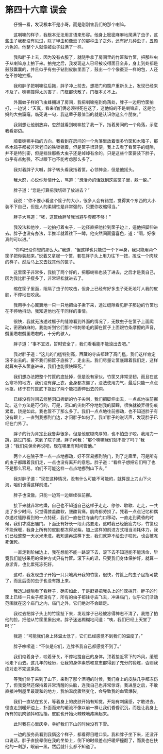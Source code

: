 # 第四十六章 误会


　　仔细一看，发现根本不是小哥，而是刚刚害我们的那个喇嘛。

　　这喇嘛的样子，我根本无法用言语来形容。他身上密密麻麻地爬满了虫子，这些虫子我都没有见过，除了甲虫和像蚊子的那种虫子之外，还有好几种虫子，五颜六色的，他整个人就像被虫子蛀满了一样。

　　我和胖子上去，因为没有衣服了，就随手拿了房间里的竹匾和竹筐，把那些虫子从喇嘛身上拍下来。拍完之后，我发现这人已经被咬得面目全非，身上到处都是鼓鼓囊囊的，并且似乎有虫子钻到皮肤里面了，鼓出一个个像蚕豆一样的包，人还在不停地抽搐。

　　我和胖子把喇嘛往后拖，胖子冲上前去，想把门和窗户重新关上，发现已经来不及了。喇嘛撞得太厉害了，门框都快散了，门根本关不上。

　　外面蚊子样的飞虫蜂拥进了房间，我把喇嘛拖到角落处，胖子一边用竹筐拍打，一边说：“天真，看来咱们俩必须得死在这了，这他妈的不是喇嘛庙，这是他妈的大虫窟窿。临死说一句，我这辈子最值当的就是认识你这么个朋友。”

　　我刚想让他别放弃，忽然就看到喇嘛拉了我一下，指着房间的一个角落，示意我看那边。

　　顺着喇嘛手指的方向，我看到在房间的一个角落里放着很多竹筐和木箱子，那些木箱子都被非常老旧的铁锁锁着，但是筐子很轻便。我上去看了看筐子的缝隙，并不是特别密，但是挡住那些大虫子还是绰绰有余的。只是这些个筐要装下胖子，似乎有点勉强，不过眼下也不能考虑那么多了。

　　我对着胖子大喊，胖子转头看我指着筐，心领神会，但是他摇头。

　　我大怒，心说你矫情什么，骂道：“想活命的话就到这些筐子里，躲一躲。”

　　胖子道：“您是打算把我切碎了放进去？”

　　我说：“你不要小看这个筐子的大小，很多人会有错觉，觉得某个东西的大小装不下自己，但是人的柔韧性是非常强的，只要你收缩得当。”

　　胖子大骂道：“呸，这筐给胖爷我当避孕套都不够！”

　　我没法和他吵，一边拍打着虫子，一边径直把他拉到筐子边上，逼他把脚伸进去。胖子也没有办法，半推半就着往下一蹲，他突然间面露喜色，道：“啊，好像真的可以进。”

　　“你鸡巴没你想的那么大。”我道．“但这样也只能进一个下半身，我只能用两个筐子把你装起来。”说着又拿起一个筐，套在胖子头上用力往下一按，按成一个肉球的样子。然后马上又去找其他的筐子。

　　这里筐子非常多，我挑了两个好的，把那喇嘛也装了进去，之后才是我自己，因为我比胖子瘦多了，非常轻松就进去了。

　　缩在筐子里面，阻隔了虫子的攻击，但身上已经有好多虫子死死地叮人我的皮肤，不停地在咬我。

　　我用手小心翼翼地一只一只地把虫子揪下来，透过缝隙看见胖子那边的竹筐也在不停地抖动，我知道他也在干同样的事情。

　　很快，我就无法透过框子的缝隙看到外面的情况了，无数虫子在筐子上面爬动，密密麻麻的，我能听到它们那个带刺带毛的脚在筐子上面跟竹条摩擦的声音，劈里啪啦劈里啪啦的，十分的骇人。

　　胖子道：“事不宜迟，暂时安全了，我们看看能不能滚出去吧。”

　　我对胖子道：“这儿的门槛特别高，西藏的寺庙都建了高门槛，我们这样肯定滚不出去的。要不我们把筐子底拆了，走出去。我们尽量让筐底跟着我们走，这样就算虫子从筐底进来，我们也能很快踩死。”

　　我们想办法把整个竹筐的底扯掉，但是没有家伙，竹筐又非常坚韧，而且在这么寒冷的地方，我们没有穿上衣，全身都冻僵了，没法使用力气，最后只能一点点地抠，终于在竹筐底下抠出了两个能把脚伸出去的洞。

　　已经没有时间去修整洞口折断的竹子尖刺，我们把脚伸出去，一点点地往前挪动。这个方法是可行的，可是，洞口的尖刺不停地划我的脚踝，很快就被弄得伤痕累累，饶是如此，我也管不了那么多了。我们一点点地往前挪动，也不知道胖子有没有跟上，一直到我挪到门边，才问胖子如何了。我听胖子的说话声，发现胖子已经在门外了。

　　胖子的行为肯定比我鲁莽很多，但是他皮糙肉厚的，也不怕虫子咬。我用力一跳，跳过门槛，来到了院子里。胖子问我：“那个喇嘛我们就不管了吗？”我道：“我们先保命再说吧，现在哪里有时间管他。”

　　两个人在院子里一点一点地挪动，好不容易挪到院门，到了走廊里，可是所有的虫子都跟着我们走，一点也没有离开的意思。胖子道：“看样子想把它们甩了也不是那么容易。咱们不可能这样一点点地挪到山下去。”

　　我对胖子道：“现在这种情况，没有什么可能不可能的，就算是上刀山下火海，咱们也得这样前进。”

　　胖子也没辙，只能一边骂一边继续往前挪。

　　接下来就非常枯燥，自己也不知道自己这样子走走、停停、歇歇、走走，一共走了多少时间，只觉得膝盖酸软，腰酸背痛，肌肉都劳损了。凭着一点点记忆和偶尔透过缝隙看到的一点特征，我们一直在往寺庙的门口移动，一直走到黄昏的时候，我们才跳出庙门。下面还有好长一段山路要走，这时我已经筋疲力尽，竹筐也不能保暖，我身上所有的皮肤都冻得发紫。加上这样的前进方式相当消耗体力，我们已经整整一天水米未进，我知道再这样下去，我们就算不给虫子咬死，也会被冻死饿死。

　　一直走到阶梯边上，我在想能不能一路滚下去，滚下去不知道能不能活命，毕竟我们能够采用的保护方式只有竹筐。滚下去的话，只要我们身体保护好，就算一身淤青，也比累死冻死好。

　　这时，我发现虫子开始一只只地离开我的竹筐，很快，竹筐上的虫子屈指可数了，而且后面的虫子也没有跟上来。

　　我透过缝隙看了看胖子，确实如此，于是赶紧把我头上的竹筐挑开。胖子的竹筐上已经一只虫子都没有了，所有的虫子都往寺庙飞去，冲进庙门，似乎它们活动范围就在这个庙门之内，庙门之外，它们绝对不会踏足。

　　我过去把胖子头上的竹筐扯下来，发现胖子已经被冻得神志不清了，我拍了拍他的脸，把他从竹筐里揪出来。胖子迷迷糊糊地问道：“咦，我们已经上天堂了吗？”

　　我道：“可能我们身上体温太低了，它们已经感觉不到我们的温度了。”

　　胖子哆嗦道：“不仅是它们，连胖爷我自己都感觉不到了。”

　　我们缩着身子，咬着牙关，不停地搓自己的身体，顶着接近零下的冷风，缓缓地走下山去。这几年的经历，让我的身体素质和意志都得到了充分的锻炼，否则我绝对走不完这条路。

　　等我们终于来到了山下，来到了那个酒吧的时候，我们身上的皮肤几乎都冻伤了，但我竟然还保持着非常清醒的头脑，连我自己也非常惊讶。我进屋之后，不敢直接冲到屋里最暖和的地方，我怕温度骤然变化，会导致我的血管爆裂。

　　我们一直站在玄关，等着身上的皮肤开始有知觉，开始有刺痛感，才敢进去。径直走到暖炉边上，扑面而来的暖流不像以前一样让我们昏昏沉沉，而是让我身上所有的肌肉颤抖和抽搐，皮肤也开始火辣辣地疼痛起来。

　　此时我在心里庆幸，幸好我们下山的时候没有下雪。

　　一边的服务员看到我俩这个样子，都看得目瞪口呆。我和胖子坐下来，还没开口说话，胖子直接晕倒在我的坐垫上，倒下的时候差点把暖炉撞翻了，而我也在扶他的一刹那，眼前一黑，然后就什么都不知道了。

